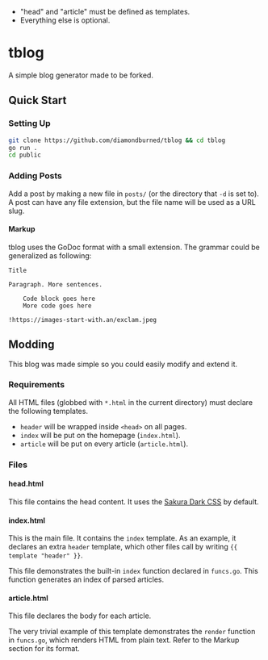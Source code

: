 - "head" and "article" must be defined as templates.
- Everything else is optional.

# tblog

A simple blog generator made to be forked.

## Quick Start

### Setting Up

```sh
git clone https://github.com/diamondburned/tblog && cd tblog
go run .
cd public
```

### Adding Posts

Add a post by making a new file in `posts/` (or the directory that `-d` is set
to). A post can have any file extension, but the file name will be used as a
URL slug.

#### Markup

tblog uses the GoDoc format with a small extension. The grammar could be
generalized as following:

```
Title

Paragraph. More sentences.

	Code block goes here
	More code goes here

!https://images-start-with.an/exclam.jpeg
```

## Modding

This blog was made simple so you could easily modify and extend it.

### Requirements

All HTML files (globbed with `*.html` in the current directory) must declare the
following templates.

- `header` will be wrapped inside `<head>` on all pages.
- `index` will be put on the homepage (`index.html`).
- `article` will be put on every article (`article.html`).

### Files

#### head.html

This file contains the head content. It uses the [Sakura Dark CSS](https://github.com/oxalorg/sakura) by default.

#### index.html

This is the main file. It contains the `index` template. As an example, it
declares an extra `header` template, which other files call by writing `{{
template "header" }}`.

This file demonstrates the built-in `index` function declared in `funcs.go`.
This function generates an index of parsed articles.

#### article.html

This file declares the body for each article.

The very trivial example of this template demonstrates the `render` function in
`funcs.go`, which renders HTML from plain text. Refer to the Markup section for
its format.
